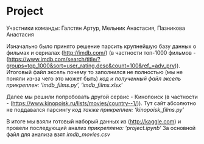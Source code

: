 # Project
Участники команды: Галстян Артур, Мельник Анастасия, Пазникова Анастасия

Изначально было принято решение парсить крупнейшую базу данных о фильмах и сериалах (http://imdb.com/) (в частности топ-1000 фильмов - (https://www.imdb.com/search/title/?groups=top_1000&sort=user_rating,desc&count=100&ref_=adv_prv)). Итоговый файл эксель почему то заполнился не полностью (мы не поняли из-за чего это может быть) 
*код и полученный файл эксель прикреплен: ‘imdb_films.py’, ‘imdb_films.xlsx’*

Далее мы решили попробовать другой сервис - Кинопоиск (в частности - (https://www.kinopoisk.ru/lists/movies/country--1/)). Тут сайт абсолютно не поддавался парсингу
*код также прикреплен: ‘kinopoisk_films.py’*

В итоге мы взяли готовый наборый данных из (http://kaggle.com) и провели последующий анализ
*прикреплено: ‘project.ipynb’* 
За основной файл для анализа взят *imdb_movies.csv*
